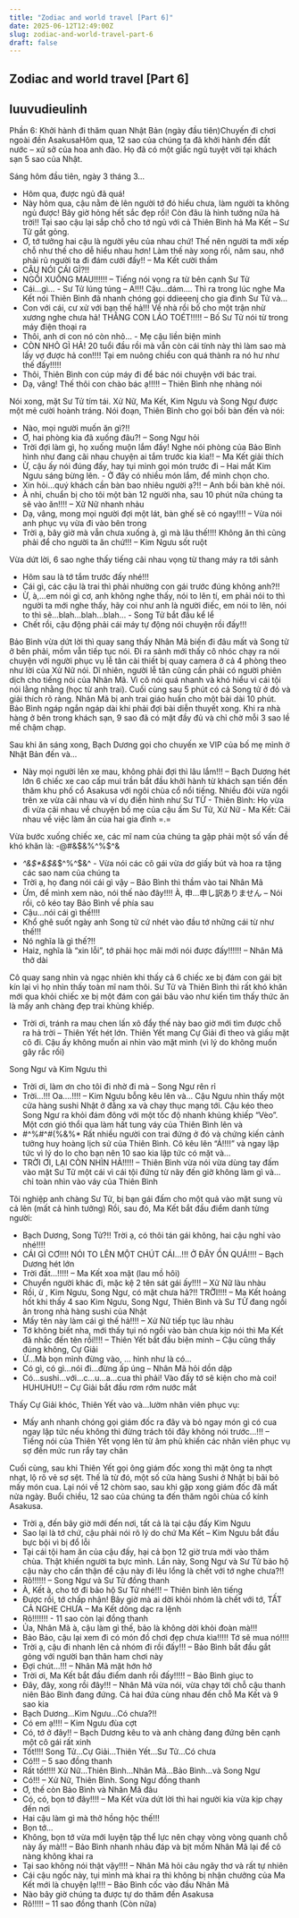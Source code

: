 ```yaml
---
title: "Zodiac and world travel [Part 6]"
date: 2025-06-12T12:49:00Z
slug: zodiac-and-world-travel-part-6
draft: false
---
```


## Zodiac and world travel [Part 6]

## luuvudieulinh

Phần 6: Khởi hành đi thăm quan Nhật Bản (ngày đầu tiên)Chuyến đi chơi ngoài đền AsakusaHôm qua, 12 sao của chúng ta đã khởi hành đến đất nước – xứ sở của hoa anh đào. Họ đã có một giấc ngủ tuyệt vời tại khách sạn 5 sao của Nhật.
 
Sáng hôm đầu tiên, ngày 3 tháng 3…
- Hôm qua, được ngủ đã quá!
- Này hôm qua, cậu nằm đè lên người tớ đó hiểu chưa, làm người ta không ngủ được! Bây giờ hỏng hết sắc đẹp rồi! Còn đâu là hình tưởng nữa hả trời!! Tại sao cậu lại sắp chỗ cho tớ ngủ với cả Thiên Bình hả Ma Kết – Sư Tử gắt gỏng.
- Ơ, tớ tưởng hai cậu là người yêu của nhau chứ! Thế nên người ta mới xếp chỗ như thế cho dễ hiểu nhau hơn! Làm thế này xong rồi, năm sau, nhớ phải rủ người ta đi đám cưới đấy!! – Ma Kết cười thầm
- CẬU NÓI CÁI GÌ?!!
- NGỒI XUỐNG MAU!!!!!! – Tiếng nói vọng ra từ bên cạnh Sư Tử
- Cái…gì… - Sư Tử lúng túng – A!!!! Cậu…dám….
Thì ra trong lúc nghe Ma Kết nói Thiên Bình đã nhanh chóng gọi ddieeenj cho gia đình Sư Tử và…
- Con với cái, cư xử với bạn thế hả!!! Về nhà rồi bố cho một trận nhừ xương nghe chưa hả! THẰNG CON LÁO TOÉT!!!!! – Bố Sư Tử nói từ trong máy điện thoại ra
- Thôi, anh ơi con nó còn nhỏ… - Mẹ cậu liền biện minh
- CÒN NHỎ GÌ HẢ! 20 tuổi đầu rồi mà vẫn còn cái tính này thì làm sao mà lấy vợ được hả con!!!! Tại em nuông chiều con quá thành ra nó hư như thế đấy!!!!!
- Thôi, Thiên Bình con cúp máy đi để bác nói chuyện với bác trai.
- Dạ, vâng! Thế thôi con chào bác ạ!!!!! – Thiên Bình nhẹ nhàng nói
 
Nói xong, mặt Sư Tử tím tái. Xử Nữ, Ma Kết, Kim Ngưu và Song Ngư được một mẻ cười hoành tráng. Nói đoạn, Thiên Bình cho gọi bồi bàn đến và nói:
- Nào, mọi người muốn ăn gì?!!
- Ơ, hai phòng kia đã xuống đâu?! – Song Ngư hỏi
- Trời đợi làm gì, họ xuống muộn lắm đấy! Nghe nói phòng của Bảo Bình hình như đang cãi nhau chuyện ai tắm trước kia kìa!! – Ma Kết giải thích
- Ừ, cậu ấy nói đúng đấy, hay tụi mình gọi món trước đi – Hai mắt Kim Ngưu sáng bừng lên. - Ở đây có nhiều món lắm, để mình chọn cho.
- Xin hỏi…quý khách cần bàn bao nhiêu người ạ?!! – Anh bồi bàn khẽ nói.
- À nhỉ, chuẩn bị cho tôi một bàn 12 người nha, sau 10 phút nữa chúng ta sẽ vào ăn!!!! – Xữ Nữ nhanh nhảu
- Dạ, vâng, mong mọi người đợi một lát, bàn ghế sẽ có ngay!!!! – Vừa nói anh phục vụ vừa đi vào bên trong
- Trời ạ, bây giờ mà vẫn chưa xuống à, gì mà lâu thế!!!! Không ăn thì cũng phải để cho người ta ăn chứ!!! – Kim Ngưu sốt ruột
 
Vừa dứt lời, 6 sao nghe thấy tiếng cãi nhau vọng từ thang máy ra tới sảnh
- Hôm sau là tớ tắm trước đấy nhé!!!
- Cái gì, các cậu là trai thì phải nhường con gái trước đúng không anh?!!
- Ừ, à,…em nói gì cơ, anh không nghe thấy, nói to lên tí, em phải nói to thì người ta mới nghe thấy, hãy coi như anh là người điếc, em nói to lên, nói to thì sẽ…blah…blah…blah… - Song Tử bắt đầu kể lể
- Chết rồi, cậu động phải cái máy tự động nói chuyện rồi đấy!!!
 
Bảo Bình vừa dứt lời thì quay sang thấy Nhân Mã biến đi đâu mất và Song tử ở bên phải, mồm vẫn tiếp tục nói. Đi ra sảnh mới thấy cô nhóc chạy ra nói chuyện với người phục vụ lễ tân cài thiết bị quay camera ở cả 4 phòng theo như lời của Xử Nữ nói. Dĩ nhiên, người lễ tân cũng cần phải có người phiên dịch cho tiếng nói của Nhân Mã. Vì cô nói quá nhanh và khó hiểu vì cái tội nói lằng nhằng (học từ anh trai). Cuối cùng sau 5 phút có cả Song tử ở đó và giải thích rõ ràng. Nhân Mã bị anh trai giáo huấn cho một bài dài 10 phút. Bảo Bình ngáp ngắn ngáp dài khi phải đợi bài diễn thuyết xong. Khi ra nhà hàng ở bên trong khách sạn, 9 sao đã có mặt đầy đủ và chỉ chờ mỗi 3 sao lề mề chậm chạp.
 
Sau khi ăn sáng xong, Bạch Dương gọi cho chuyến xe VIP của bố mẹ mình ở Nhật Bản đến và…
- Này mọi người lên xe mau, không phải đợi thì lâu lắm!!! – Bạch Dương hét lớn
6 chiếc xe cao cấp mui trần bắt đầu khởi hành từ khách sạn tiến đến thăm khu phố cổ Asakusa với ngôi chùa cổ nổi tiếng. Nhiều đôi vừa ngồi trên xe vừa cãi nhau và ví dụ điển hình như Sư TỬ - Thiên Bình: Họ vừa đi vừa cãi nhau về chuyện bố mẹ của cậu ấm Sư Tử, Xử Nữ - Ma Kết: Cãi nhau về việc làm ăn của hai gia đình =.=
 
Vừa bước xuống chiếc xe, các mĩ nam của chúng ta gặp phải một số vấn đề khó khăn là:
-@#$%^&$&$&%^%$^&
- *^&$*&$&*$^%^$&^ - Vừa nói các cô gái vừa dơ giấy bút và hoa ra tặng các sao nam của chúng ta
- Trời ạ, họ đang nói cái gì vậy – Bảo Bình thì thầm vào tai Nhân Mã
- Ừm, để mình xem nào, nói thế nào đây!!!! À, 申…申し訳ありません – Nói rồi, cô kéo tay Bảo Bình về phía sau
- Cậu…nói cái gì thế!!!!
- Khổ ghê suốt ngày anh Song tử cứ nhét vào đầu tớ những cái từ như thế!!!
- Nó nghĩa là gì thế?!!
- Haiz, nghĩa là “xin lỗi”, tớ phải học mãi mới nói được đấy!!!!!! – Nhân Mã thở dài
 
Cô quay sang nhìn và ngạc nhiên khi thấy cả 6 chiếc xe bị đám con gái bịt kín lại vì họ nhìn thấy toàn mĩ nam thôi. Sư Tử và Thiên Bình thì rất khó khăn mới qua khỏi chiếc xe bị một đám con gái bâu vào như kiến tìm thấy thức ăn là mấy anh chàng đẹp trai khủng khiếp.
- Trời ơi, tránh ra mau chen lấn xô đẩy thế này bao giờ mới tìm được chỗ ra hả trời – Thiên Yết hét lớn.
Thiên Yết mang Cự Giải đi theo và giấu mặt cô đi. Cậu ấy không muốn ai nhìn vào mặt mình (vì lý do không muốn gây rắc rối)
 
Song Ngư và Kim Ngưu thì
- Trời ơi, làm ơn cho tôi đi nhờ đi mà – Song Ngư rên rỉ
- Trời…!!! Oa….!!!! – Kim Ngưu bỗng kêu lên và…
Cậu Ngưu nhìn thấy một cửa hàng sushi Nhật ở đằng xa và chạy thục mạng tới. Cậu kéo theo Song Ngư ra khỏi đám đông với một tốc độ nhanh khủng khiếp “Vèo”. Một cơn gió thổi qua làm hất tung váy của Thiên Bình lên và
- #^%#^#(%&%*
Rất nhiều người con trai đứng ở đó và chứng kiến cảnh tưởng huy hoàng lịch sử của Thiên Bình. Cô kêu lên “Á!!!!” và ngay lập tức vì lý do lo cho bạn nên 10 sao kia lập tức có mặt và…
- TRỜI ƠI, LẠI CÒN NHÌN HẢ!!!!! – Thiên Bình vừa nói vừa dùng tay đấm vào mặt Sư Tử một cái vì cái tội đứng từ nãy đến giờ không làm gì và…chỉ toàn nhìn vào váy của Thiên Bình
 
Tôi nghiệp anh chàng Sư Tử, bị bạn gái đấm cho một quả vào mặt sung vù cả lên (mất cả hình tưởng)
Rồi, sau đó, Ma Kết bắt đầu điểm danh từng người:
- Bạch Dương, Song Tử?!! Trời ạ, có thôi tán gái không, hai cậu nghỉ vào nhé!!!!
- CÁI GÌ CƠ!!!! NÓI TO LÊN MỘT CHÚT CÁI…!!! Ở ĐÂY ỒN QUÁ!!!! – Bạch Dương hét lớn
- Trời đất…!!!!! – Ma Kết xoa mặt (lau mồ hôi)
- Chuyển người khác đi, mặc kệ 2 tên sát gái ấy!!!! – Xử Nữ làu nhàu
- Rồi, ừ , Kim Ngưu, Song Ngư, có mặt chưa hả?!! TRỜI!!!! – Ma Kết hoảng hốt khi thấy 4 sao Kim Ngưu, Song Ngư, Thiên Bình và Sư TỬ đang ngồi ăn trong nhà hàng sushi của Nhật
- Mấy tên này làm cái gì thế hả!!!! – Xử Nữ tiếp tục làu nhàu
- Tớ không biết nha, mới thấy tụi nó ngồi vào bàn chưa kịp nói thì Ma Kết đã nhắc đến tên rồi!!!! – Thiên Yết bắt đầu biện minh – Cậu cũng thấy đúng không, Cự Giải
- Ừ…Mà bọn mình đừng vào, … hình như là có…
- Có gì, có gì…nói đi…đừng ấp úng – Nhân Mã hỏi dồn dập
- Có…sushi…với…c…u…a…cua thì phải! Vào đấy tớ sẽ kiện cho mà coi! HUHUHU!! – Cự Giải bắt đầu rơm rớm nước mắt
 
Thấy Cự Giải khóc, Thiên Yết vào và…lườm nhân viên phục vụ:
- Mấy anh nhanh chóng gọi giám đốc ra đây và bỏ ngay món gì có cua ngay lập tức nếu không thì đừng trách tôi đây không nói trước…!!! – Tiếng nói của Thiên Yết vọng lên từ âm phủ khiến các nhân viên phục vụ sợ đến mức run rẩy tay chân
 
Cuối cùng, sau khi Thiên Yết gọi ông giám đốc xong thì mặt ông ta nhợt nhạt, lộ rõ vẻ sợ sệt. Thế là từ đó, một số cửa hàng Sushi ở Nhật bị bãi bỏ mấy món cua. Lại nói về 12 chòm sao, sau khi gặp xong giám đốc đã mất nửa ngày. Buổi chiều, 12 sao của chúng ta đến thăm ngôi chùa cổ kính Asakusa.
 
- Trời ạ, đến bây giờ mới đến nơi, tất cả là tại cậu đấy Kim Ngưu
- Sao lại là tớ chứ, cậu phải nói rõ lý do chứ Ma Kết – Kim Ngưu bắt đầu bực bội vì bị đổ lỗi
- Tại cái tội ham ăn của cậu đấy, hại cả bọn 12 giờ trưa mới vào thăm chùa. Thật khiến người ta bực mình. Lần này, Song Ngư và Sư Tử bảo hộ cậu này cho cẩn thận để cậu này đi lêu lổng là chết với tớ nghe chưa?!!
- Rõ!!!!!! – Song Ngư và Sư Tử đồng thanh
- À, Kết à, cho tớ đi bảo hộ Sư Tử nhé!!! – Thiên bình lên tiếng
- Được rồi, tớ chấp nhận! Bây giờ mà ai dời khỏi nhóm là chết với tớ, TẤT CẢ NGHE CHƯA – Ma Kết dõng dạc ra lệnh
- Rõ!!!!!!! - 11 sao còn lại đồng thanh
- Ủa, Nhân Mã à, cậu làm gì thế, bảo là không dời khỏi đoàn mà!!!
- Bảo Bảo, cậu lại xem đi có món đồ chơi đẹp chưa kìa!!!!! Tớ sẽ mua nó!!!!
- Trời ạ, cậu đi nhanh lên cả nhóm đi rồi đấy!!! – Bảo Bình bắt đầu gắt gỏng với người bạn thân ham chơi này
- Đợi chút…!!! – Nhân Mã mặt hớn hở
- Trời ơi, Ma Kết bắt đầu điểm danh rồi đấy!!!!! – Bảo Bình giục to
- Đây, đây, xong rồi đây!!! – Nhân Mã vừa nói, vừa chạy tới chỗ cậu thanh niên Bảo Bình đang đứng. Cả hai đứa cùng nhau đến chỗ Ma Kết và 9 sao kia
- Bạch Dương…Kim Ngưu…Có chưa?!!
- Có em ạ!!!! – Kim Ngưu đùa cợt
- Có, tớ ở đây!! – Bạch Dương kêu to và anh chàng đang đứng bên cạnh một cô gái rất xinh
- Tốt!!!! Song Tử…Cự Giải…Thiên Yết…Sư Tử…Có chưa
- Có!!! – 5 sao đồng thanh
- Rất tốt!!!! Xử Nữ…Thiên Bình…Nhân Mã…Bảo Bình…và Song Ngư
- Có!!! – Xử Nữ, Thiên Bình. Song Ngư đồng thanh
- Ơ, thế còn Bảo Bình và Nhân Mã đâu
- Có, có, bọn tớ đây!!!! – Ma Kết vừa dứt lời thì hai người kia vừa kịp chạy đến nơi
- Hai cậu làm gì mà thở hồng hộc thế!!!
- Bọn tớ…
- Không, bọn tớ vừa mới luyện tập thể lực nên chạy vòng vòng quanh chỗ này ấy mà!!! – Bảo Bình nhanh nhảu đáp và bịt mồm Nhân Mã lại để cô nàng không khai ra
- Tại sao không nói thật vậy!!!! – Nhân Mã hỏi câu ngây thơ và rất tự nhiên
- Cái cậu ngốc này, tụi mình mà khai ra thì không bị nhận chưởng của Ma Kết mới là chuyện lạ!!!! – Bảo Bình cốc vào đầu Nhân Mã
- Nào bây giờ chúng ta được tự do thăm đền Asakusa
- Rõ!!!!! – 11 sao đồng thanh
(Còn nữa)